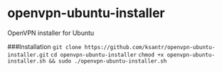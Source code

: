 # openvpn-ubuntu-installer
OpenVPN installer for Ubuntu

###Installation
`git clone https://github.com/ksantr/openvpn-ubuntu-installer.git`
`cd openvpn-ubuntu-installer`
`chmod +x openvpn-ubuntu-installer.sh && sudo ./openvpn-ubuntu-installer.sh`
